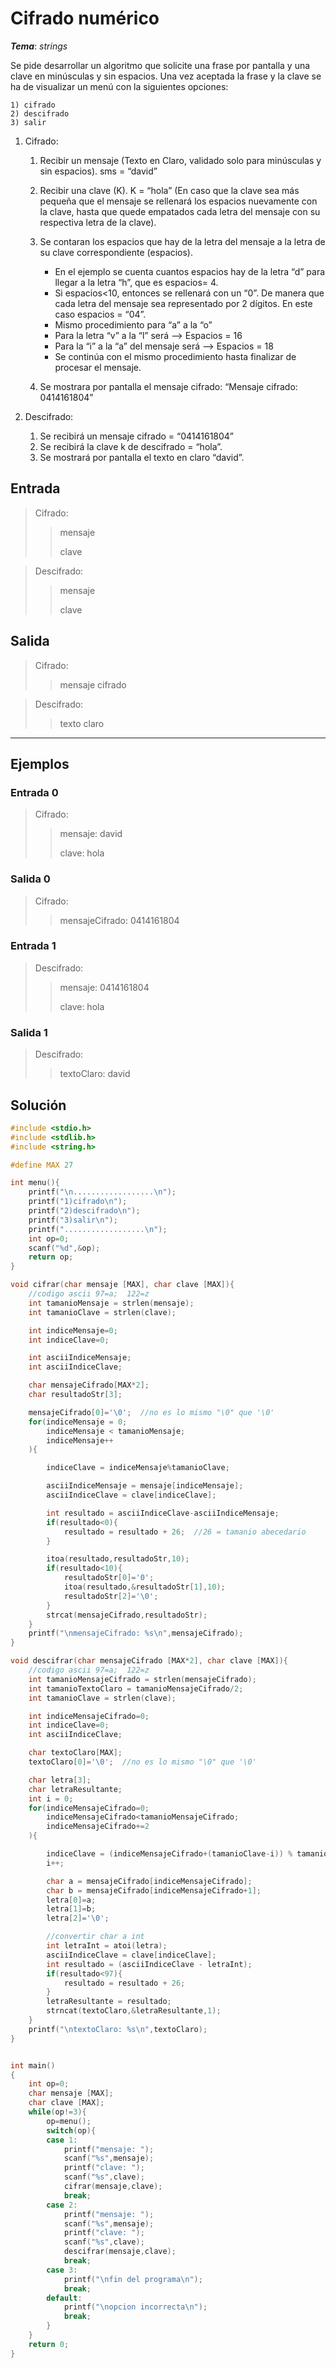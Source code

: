 # Cifrado numérico

_**Tema**_: _strings_

Se pide desarrollar un algoritmo que solicite una frase por pantalla y una clave en minúsculas y sin espacios. Una vez aceptada la frase y la clave se ha de visualizar un menú con la siguientes opciones:

    1) cifrado
    2) descifrado
    3) salir

1.  Cifrado:

    1.  Recibir un mensaje (Texto en Claro, validado solo para minúsculas y sin espacios).
        sms = “david”

    2.  Recibir una clave (K).
            K = “hola”
            (En caso que la clave sea más pequeña que el mensaje se rellenará los espacios nuevamente con la clave, hasta que quede empatados cada letra del mensaje con su respectiva letra de la clave).

    3.  Se contaran los espacios que hay de la letra del mensaje a la letra de su clave correspondiente (espacios).

        -   En el ejemplo se cuenta cuantos espacios hay de la letra “d” para llegar a la letra “h”, que es  espacios= 4.
        -   Si espacios<10, entonces se rellenará con un “0”. De manera que cada letra del mensaje sea representado por 2 dígitos. En este caso espacios = “04”.
        -   Mismo procedimiento para “a” a la “o”
        -   Para la letra “v” a la “l” será --> Espacios = 16
        -   Para la “i” a la “a” del mensaje será --> Espacios = 18
        -   Se continúa con el mismo procedimiento hasta finalizar de procesar el mensaje.

    4.  Se mostrara por pantalla el mensaje cifrado:  “Mensaje cifrado: 0414161804”

2.  Descifrado:

    1.  Se recibirá un mensaje cifrado = “0414161804”
    2.  Se recibirá la clave k de descifrado = “hola”.
    3.  Se mostrará por pantalla el texto en claro “david”.

## Entrada

> Cifrado:
>
> > mensaje
> >
> > clave

> Descifrado:
>
> > mensaje
> >
> > clave

## Salida

> Cifrado:
>
> > mensaje cifrado

> Descifrado:
>
> > texto claro

---

## Ejemplos

### Entrada 0

> Cifrado:
>
> > mensaje: david
> >
> > clave: hola

### Salida 0

> Cifrado:
>
> > mensajeCifrado: 0414161804

### Entrada 1

> Descifrado:
>
> > mensaje: 0414161804
> >
> > clave: hola

### Salida 1

> Descifrado:
>
>> textoClaro: david

## Solución

```C
#include <stdio.h>
#include <stdlib.h>
#include <string.h>

#define MAX 27

int menu(){
    printf("\n..................\n");
    printf("1)cifrado\n");
    printf("2)descifrado\n");
    printf("3)salir\n");
    printf("..................\n");
    int op=0;
    scanf("%d",&op);
    return op;
}

void cifrar(char mensaje [MAX], char clave [MAX]){
    //codigo ascii 97=a;  122=z
    int tamanioMensaje = strlen(mensaje);
    int tamanioClave = strlen(clave);

    int indiceMensaje=0;
    int indiceClave=0;

    int asciiIndiceMensaje;
    int asciiIndiceClave;

    char mensajeCifrado[MAX*2];
    char resultadoStr[3];

    mensajeCifrado[0]='\0';  //no es lo mismo "\0" que '\0'
    for(indiceMensaje = 0;
        indiceMensaje < tamanioMensaje;
        indiceMensaje++
    ){

        indiceClave = indiceMensaje%tamanioClave;

        asciiIndiceMensaje = mensaje[indiceMensaje];
        asciiIndiceClave = clave[indiceClave];

        int resultado = asciiIndiceClave-asciiIndiceMensaje;
        if(resultado<0){
            resultado = resultado + 26;  //26 = tamanio abecedario
        }

        itoa(resultado,resultadoStr,10);
        if(resultado<10){
            resultadoStr[0]='0';
            itoa(resultado,&resultadoStr[1],10);
            resultadoStr[2]='\0';
        }
        strcat(mensajeCifrado,resultadoStr);
    }
    printf("\nmensajeCifrado: %s\n",mensajeCifrado);
}

void descifrar(char mensajeCifrado [MAX*2], char clave [MAX]){
    //codigo ascii 97=a;  122=z
    int tamanioMensajeCifrado = strlen(mensajeCifrado);
    int tamanioTextoClaro = tamanioMensajeCifrado/2;
    int tamanioClave = strlen(clave);

    int indiceMensajeCifrado=0;
    int indiceClave=0;
    int asciiIndiceClave;

    char textoClaro[MAX];
    textoClaro[0]='\0';  //no es lo mismo "\0" que '\0'

    char letra[3];
    char letraResultante;
    int i = 0;
    for(indiceMensajeCifrado=0;
        indiceMensajeCifrado<tamanioMensajeCifrado;
        indiceMensajeCifrado+=2
    ){

        indiceClave = (indiceMensajeCifrado+(tamanioClave-i)) % tamanioClave;
        i++;

        char a = mensajeCifrado[indiceMensajeCifrado];
        char b = mensajeCifrado[indiceMensajeCifrado+1];
        letra[0]=a;
        letra[1]=b;
        letra[2]='\0';

        //convertir char a int
        int letraInt = atoi(letra);
        asciiIndiceClave = clave[indiceClave];
        int resultado = (asciiIndiceClave - letraInt);
        if(resultado<97){
            resultado = resultado + 26;
        }
        letraResultante = resultado;
        strncat(textoClaro,&letraResultante,1);
    }
    printf("\ntextoClaro: %s\n",textoClaro);
}


int main()
{
    int op=0;
    char mensaje [MAX];
    char clave [MAX];
    while(op!=3){
        op=menu();
        switch(op){
        case 1:
            printf("mensaje: ");
            scanf("%s",mensaje);
            printf("clave: ");
            scanf("%s",clave);
            cifrar(mensaje,clave);
            break;
        case 2:
            printf("mensaje: ");
            scanf("%s",mensaje);
            printf("clave: ");
            scanf("%s",clave);
            descifrar(mensaje,clave);
            break;
        case 3:
            printf("\nfin del programa\n");
            break;
        default:
            printf("\nopcion incorrecta\n");
            break;
        }
    }
    return 0;
}

```
